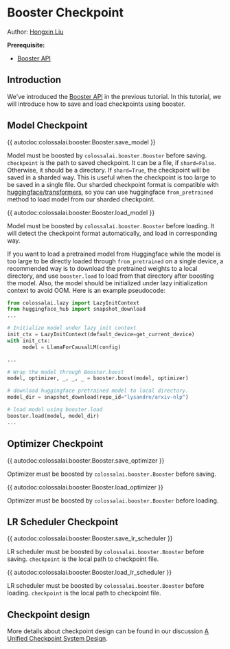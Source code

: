 # Booster Checkpoint

Author: [Hongxin Liu](https://github.com/ver217)

**Prerequisite:**
- [Booster API](./booster_api.md)

## Introduction

We've introduced the [Booster API](./booster_api.md) in the previous tutorial. In this tutorial, we will introduce how to save and load checkpoints using booster.

## Model Checkpoint

{{ autodoc:colossalai.booster.Booster.save_model }}

Model must be boosted by `colossalai.booster.Booster` before saving. `checkpoint` is the path to saved checkpoint. It can be a file, if `shard=False`. Otherwise, it should be a directory. If `shard=True`, the checkpoint will be saved in a sharded way. This is useful when the checkpoint is too large to be saved in a single file. Our sharded checkpoint format is compatible with [huggingface/transformers](https://github.com/huggingface/transformers), so you can use huggingface `from_pretrained` method to load model from our sharded checkpoint.

{{ autodoc:colossalai.booster.Booster.load_model }}

Model must be boosted by `colossalai.booster.Booster` before loading. It will detect the checkpoint format automatically, and load in corresponding way.

If you want to load a pretrained model from Huggingface while the model is too large to be directly loaded through `from_pretrained` on a single device, a recommended way is to download the pretrained weights to a local directory, and use `booster.load` to load from that directory after boosting the model. Also, the model should be initialized under lazy initialization context to avoid OOM. Here is an example pseudocode:
```python
from colossalai.lazy import LazyInitContext
from huggingface_hub import snapshot_download
...

# Initialize model under lazy init context
init_ctx = LazyInitContext(default_device=get_current_device)
with init_ctx:
     model = LlamaForCausalLM(config)

...

# Wrap the model through Booster.boost
model, optimizer, _, _, _ = booster.boost(model, optimizer)

# download huggingface pretrained model to local directory.
model_dir = snapshot_download(repo_id="lysandre/arxiv-nlp")

# load model using booster.load
booster.load(model, model_dir)
...
```

## Optimizer Checkpoint

{{ autodoc:colossalai.booster.Booster.save_optimizer }}

Optimizer must be boosted by `colossalai.booster.Booster` before saving.

{{ autodoc:colossalai.booster.Booster.load_optimizer }}

Optimizer must be boosted by `colossalai.booster.Booster` before loading.

## LR Scheduler Checkpoint

{{ autodoc:colossalai.booster.Booster.save_lr_scheduler }}

LR scheduler must be boosted by `colossalai.booster.Booster` before saving. `checkpoint` is the local path to checkpoint file.

{{ autodoc:colossalai.booster.Booster.load_lr_scheduler }}

LR scheduler must be boosted by `colossalai.booster.Booster` before loading. `checkpoint` is the local path to checkpoint file.

## Checkpoint design

More details about checkpoint design can be found in our discussion [A Unified Checkpoint System Design](https://github.com/hpcaitech/ColossalAI/discussions/3339).

<!-- doc-test-command: echo  -->
